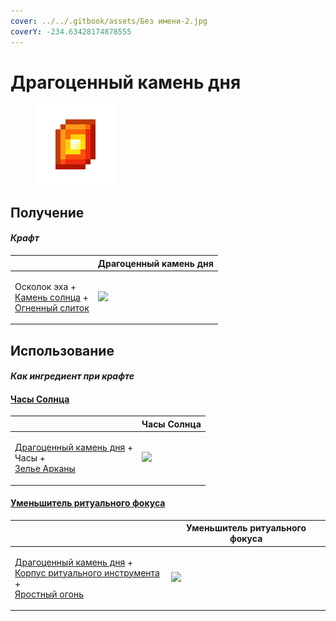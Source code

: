 ```yaml
---
cover: ../../.gitbook/assets/Без имени-2.jpg
coverY: -234.63428174878555
---
```


# Драгоценный камень дня

<figure><img src="../../.gitbook/assets/perk_gem_day_128.png" alt=""><figcaption></figcaption></figure>

## Получение

#### _Крафт_

|                                                                                                                     | Драгоценный камень дня                        |
| ------------------------------------------------------------------------------------------------------------------- | --------------------------------------------- |
| <p>Осколок эха +<br><a href="sunstone.md">Камень солнца</a> +<br><a href="fireite_ingot.md">Огненный слиток</a></p> | ![](../../.gitbook/assets/perk\_gem\_day.png) |

## Использование

#### _Как ингредиент при крафте_

#### [Часы Солнца](mysterious\_clock.md)

|                                                                                                                             | Часы Солнца                                      |
| --------------------------------------------------------------------------------------------------------------------------- | ------------------------------------------------ |
| <p><a href="perk_gem_day.md">Драгоценный камень дня</a> +<br>Часы +<br><a href="weak_arcana_potion.md">Зелье Арканы</a></p> | ![](../../.gitbook/assets/mysterious\_clock.png) |

#### [Уменьшитель ритуального фокуса](ritual\_focus\_lesser.md)

|                                                                                                                                                                                    | Уменьшитель ритуального фокуса                       |
| ---------------------------------------------------------------------------------------------------------------------------------------------------------------------------------- | ---------------------------------------------------- |
| <p><a href="perk_gem_day.md">Драгоценный камень дня</a> +<br><a href="ritual_focus_minor.md">Корпус ритуального инструмента</a> +<br><a href="fury_fire.md">Яростный огонь</a></p> | ![](../../.gitbook/assets/ritual\_focus\_lesser.png) |
